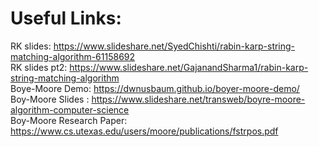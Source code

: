 # Useful Links:

RK slides: https://www.slideshare.net/SyedChishti/rabin-karp-string-matching-algorithm-61158692 <br>
RK slides pt2: https://www.slideshare.net/GajanandSharma1/rabin-karp-string-matching-algorithm <br>
Boye-Moore Demo: https://dwnusbaum.github.io/boyer-moore-demo/ <br>
Boy-Moore Slides : https://www.slideshare.net/transweb/boyre-moore-algorithm-computer-science <br>
Boy-Moore Research Paper: https://www.cs.utexas.edu/users/moore/publications/fstrpos.pdf <br>
